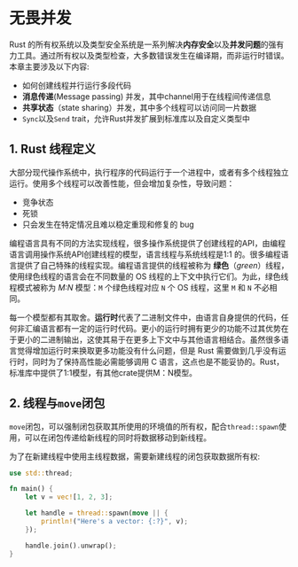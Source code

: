 # 无畏并发

Rust 的所有权系统以及类型安全系统是一系列解决**内存安全**以及**并发问题**的强有力工具。通过所有权以及类型检查，大多数错误发生在编译期，而非运行时错误。本章主要涉及以下内容:

+ 如何创建线程并行运行多段代码
+ **消息传递**(Message passing) 并发，其中channel用于在线程间传递信息
+ **共享状态**（state sharing）并发，其中多个线程可以访问同一片数据
+ `Sync`以及`Send` trait，允许Rust并发扩展到标准库以及自定义类型中

## 1. Rust 线程定义

大部分现代操作系统中，执行程序的代码运行于一个进程中，或者有多个线程独立运行。使用多个线程可以改善性能，但会增加复杂性，导致问题：

+ 竞争状态
+ 死锁
+ 只会发生在特定情况且难以稳定重现和修复的 bug

编程语言具有不同的方法实现线程，很多操作系统提供了创建线程的API，由编程语言调用操作系统API创建线程的模型，语言线程与系统线程是1:1 的。很多编程语言提供了自己特殊的线程实现。编程语言提供的线程被称为 **绿色**（*green*）线程，使用绿色线程的语言会在不同数量的 OS 线程的上下文中执行它们。为此，绿色线程模式被称为 *M:N* 模型：`M` 个绿色线程对应 `N` 个 OS 线程，这里 `M` 和 `N` 不必相同。

每一个模型都有其取舍。**运行时**代表了二进制文件中，由语言自身提供的代码，任何非汇编语言都有一定的运行时代码。更小的运行时拥有更少的功能不过其优势在于更小的二进制输出，这使其易于在更多上下文中与其他语言相结合。虽然很多语言觉得增加运行时来换取更多功能没有什么问题，但是 Rust 需要做到几乎没有运行时，同时为了保持高性能必需能够调用 C 语言，这点也是不能妥协的。Rust，标准库中提供了1:1模型，有其他crate提供M：N模型。

## 2. 线程与`move`闭包

`move`闭包，可以强制闭包获取其所使用的环境值的所有权，配合`thread::spawn`使用，可以在闭包传递给新线程的同时将数据移动到新线程。

为了在新建线程中使用主线程数据，需要新建线程的闭包获取数据所有权:

```rust
use std::thread;

fn main() {
    let v = vec![1, 2, 3];

    let handle = thread::spawn(move || {
        println!("Here's a vector: {:?}", v);
    });

    handle.join().unwrap();
}
```


